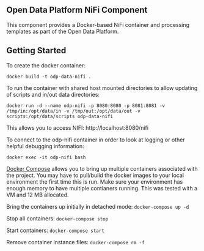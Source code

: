 ## Open Data Platform NiFi Component
This component provides a Docker-based NiFi container and processing templates as part of the Open Data Platform.

## Getting Started

To create the docker container:
```
docker build -t odp-data-nifi .
```

To run the container with shared host mounted directories to allow updating of scripts and in/out data directories:
```
docker run -d --name odp-nifi -p 8080:8080 -p 8081:8081 -v /tmp/in:/opt/data/in -v /tmp/out:/opt/data/out -v scripts:/opt/data/scripts odp-data-nifi
```

This allows you to access NIFI:
http://localhost:8080/nifi

To connect to the odp-nifi container in order to look at logging or other helpful debugging information:
```
docker exec -it odp-nifi bash
```

[Docker Compose](https://docs.docker.com/compose/install/) allows you to bring up multiple containers associated with the project.  You may have to pull/build the docker images to your local environment the first time this is run.  Make sure your environment has enough memory to have multiple contianers running.  This was tested with a VM and 12 MB allocated.

Bring the containers up initially in detached mode: `docker-compose up -d`

Stop all containers: `docker-compose stop`

Start containers: `docker-compose start`

Remove container instance files: `docker-compose rm -f`
